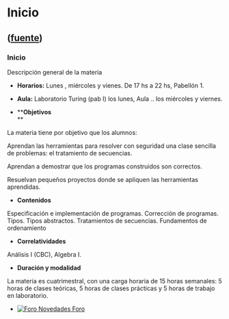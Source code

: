 # Inicio
([fuente](https://campus.exactas.uba.ar/course/view.php?id=991))
---
### Inicio

Descripción general de la materia

  - **Horarios:** Lunes , miércoles y vienes. De 17 hs a 22 hs, Pabellón 1.
  - **Aula:** Laboratorio Turing (pab I) los lunes, Aula .. los miércoles y viernes. 

  - ****Objetivos**  
**

La materia tiene por objetivo que los alumnos:

Aprendan las herramientas para resolver con seguridad una clase sencilla de
problemas: el tratamiento de secuencias.

Aprendan a demostrar que los programas construidos son correctos.

Resuelvan pequeños proyectos donde se apliquen las herramientas aprendidas.

  - **Contenidos**

Especificación e implementación de programas. Corrección de programas. Tipos.
Tipos abstractos. Tratamientos de secuencias. Fundamentos de ordenamiento

  - **Correlatividades**

Análisis I (CBC), Algebra I.

  - **Duración y modalidad**

La materia es cuatrimestral, con una carga horaria de 15 horas semanales: 5
horas de clases teóricas, 5 horas de clases prácticas y 5 horas de trabajo en
laboratorio.

  - [![Foro](https://campus.exactas.uba.ar/theme/image.php/magazine/forum/1462913092/icon) Novedades Foro](https://campus.exactas.uba.ar/mod/forum/view.php?id=51933)

